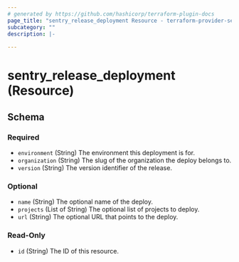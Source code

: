 ```yaml
---
# generated by https://github.com/hashicorp/terraform-plugin-docs
page_title: "sentry_release_deployment Resource - terraform-provider-sentry"
subcategory: ""
description: |-
  
---
```


# sentry_release_deployment (Resource)





<!-- schema generated by tfplugindocs -->
## Schema

### Required

- `environment` (String) The environment this deployment is for.
- `organization` (String) The slug of the organization the deploy belongs to.
- `version` (String) The version identifier of the release.

### Optional

- `name` (String) The optional name of the deploy.
- `projects` (List of String) The optional list of projects to deploy.
- `url` (String) The optional URL that points to the deploy.

### Read-Only

- `id` (String) The ID of this resource.


